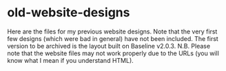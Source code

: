 # old-website-designs
Here are the files for my previous website designs.  Note that the very first few designs (which were bad in general) have not been included.  The first version to be archived is the layout built on Baseline v2.0.3.  N.B.  Please note that the website files may not work properly due to the URLs (you will know what I mean if you understand HTML).
